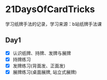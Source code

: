 # 21DaysOfCardTricks
学习纸牌手法的记录，学习来源：b站纸牌手法课

## Day1
- [x] 认识纸牌、持牌、发牌与展牌
- [x] 持牌练习
- [x] 发牌练习(背面发、正面发)
- [x] 展牌练习(桌面展牌, 站立式展牌)